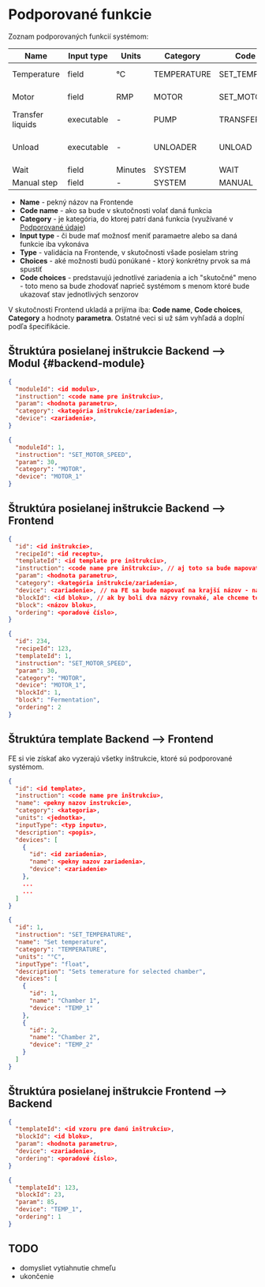 ---
---

# Podporované funkcie

Zoznam podporovaných funkcií systémom:

| Name             | Input type | Units   | Category    | Code name        | Type   | Choices                          | Code choices                    |
| ---------------- | ---------- | ------- | ----------- | ---------------- | ------ | -------------------------------- | ------------------------------- |
| Temperature      | field      | °C      | TEMPERATURE | SET_TEMPERATURE  | float  | Chamber 1, Chamber 2             | TEMP_1, TEMP_2                  |
| Motor            | field      | RMP     | MOTOR       | SET_MOTOR_SPEED  | float  | Motor 1, Motor 2                 | MOTOR_1, MOTOR_2                |
| Transfer liquids | executable | -       | PUMP        | TRANSFER_LIQUIDS | -      | Pump 1                           | PUMP_1                          |
| Unload           | executable | -       | UNLOADER    | UNLOAD           | -      | Fermentables, Yeast, Hops, Other | FERMENTABLE, YEAST, HOPS, OTHER |
| Wait             | field      | Minutes | SYSTEM      | WAIT             | float  | -                                | -                               |
| Manual step      | field      | -       | SYSTEM      | MANUAL           | string | -                                | -                               |

- **Name** - pekný názov na Frontende
- **Code name** - ako sa bude v skutočnosti volať daná funkcia
- **Category** - je kategória, do ktorej patrí daná funkcia (využívané v [Podporované údaje](supported-data.md))
- **Input type** - či bude mať možnosť meniť paramaetre alebo sa daná funkcie iba vykonáva
- **Type** - validácia na Frontende, v skutočnosti všade posielam string
- **Choices** - aké možnosti budú ponúkané - ktorý konkrétny prvok sa má spustiť
- **Code choices** - predstavujú jednotlivé zariadenia a ich "skutočné" meno - toto meno sa bude zhodovať naprieč systémom s menom ktoré bude ukazovať stav jednotlivých senzorov

V skutočnosti Frontend ukladá a prijíma iba: **Code name**, **Code choices**, **Category** a hodnoty **parametra**. Ostatné veci si už sám vyhľadá a doplní podľa špecifikácie.

## Štruktúra posielanej inštrukcie Backend --> Modul {#backend-module}

```json
{
  "moduleId": <id modulu>,
  "instruction": <code name pre inštrukciu>,
  "param": <hodnota parametru>,
  "category": <kategória inštrukcie/zariadenia>,
  "device": <zariadenie>,
}
```

```json title="Ukážka"
{
  "moduleId": 1,
  "instruction": "SET_MOTOR_SPEED",
  "param": 30,
  "category": "MOTOR",
  "device": "MOTOR_1"
}
```

## Štruktúra posielanej inštrukcie Backend --> Frontend

```json
{
  "id": <id inštrukcie>,
  "recipeId": <id receptu>,
  "templateId": <id template pre inštrukciu>,
  "instruction": <code name pre inštrukciu>, // aj toto sa bude mapovať na krajší názov
  "param": <hodnota parametru>,
  "category": <kategória inštrukcie/zariadenia>,
  "device": <zariadenie>, // na FE sa bude mapovať na krajší názov - napr. "TEMP_1" -> "Nádoba 1",
  "blockId": <id bloku>, // ak by boli dva názvy rovnaké, ale chceme to mať ako dva rôzne bloky
  "block": <názov bloku>,
  "ordering": <poradové číslo>,
}
```

```json title="Ukážka"
{
  "id": 234,
  "recipeId": 123,
  "templateId": 1,
  "instruction": "SET_MOTOR_SPEED",
  "param": 30,
  "category": "MOTOR",
  "device": "MOTOR_1",
  "blockId": 1,
  "block": "Fermentation",
  "ordering": 2
}
```

## Štruktúra template Backend --> Frontend

FE si vie získať ako vyzerajú všetky inštrukcie, ktoré sú podporované systémom.

```json
{
  "id": <id template>,
  "instruction": <code name pre inštrukciu>,
  "name": <pekny nazov instrukcie>,
  "category": <kategoria>,
  "units": <jednotka>,
  "inputType": <typ inputu>,
  "description": <popis>,
  "devices": [
    {
      "id": <id zariadenia>,
      "name": <pekny nazov zariadenia>,
      "device": <zariadenie>
    },
    ...
    ...
  ]
}
```

```json title="Ukážka"
{
  "id": 1,
  "instruction": "SET_TEMPERATURE",
  "name": "Set temperature",
  "category": "TEMPERATURE",
  "units": "°C",
  "inputType": "float",
  "description": "Sets temerature for selected chamber",
  "devices": [
    {
      "id": 1,
      "name": "Chamber 1",
      "device": "TEMP_1"
    },
    {
      "id": 2,
      "name": "Chamber 2",
      "device": "TEMP_2"
    }
  ]
}
```

## Štruktúra posielanej inštrukcie Frontend --> Backend

```json
{
  "templateId": <id vzoru pre danú inštrukciu>,
  "blockId": <id bloku>,
  "param": <hodnota parametru>,
  "device": <zariadenie>,
  "ordering": <poradové číslo>,
}
```

```json title="Ukážka"
{
  "templateId": 123,
  "blockId": 23,
  "param": 85,
  "device": "TEMP_1",
  "ordering": 1
}
```

## TODO

- domysliet vytiahnutie chmeľu
- ukončenie
